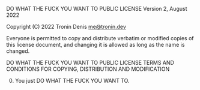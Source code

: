 DO WHAT THE FUCK YOU WANT TO PUBLIC LICENSE
Version 2, August 2022

 Copyright (C) 2022 Tronin Denis <me@tronin.dev>

 Everyone is permitted to copy and distribute verbatim or modified
 copies of this license document, and changing it is allowed as long
 as the name is changed.

DO WHAT THE FUCK YOU WANT TO PUBLIC LICENSE
TERMS AND CONDITIONS FOR COPYING, DISTRIBUTION AND MODIFICATION

0. You just DO WHAT THE FUCK YOU WANT TO.